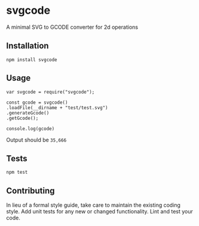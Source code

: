 # svgcode
A minimal SVG to GCODE converter for 2d operations

## Installation

  `npm install svgcode`

## Usage

    var svgcode = require("svgcode");

    const gcode = svgcode()
    .loadFile(__dirname + "test/test.svg")
    .generateGcode()
    .getGcode();
    
    console.log(gcode)
  
  
  Output should be `35,666`


## Tests

  `npm test`

## Contributing

In lieu of a formal style guide, take care to maintain the existing coding style. Add unit tests for any new or changed functionality. Lint and test your code.